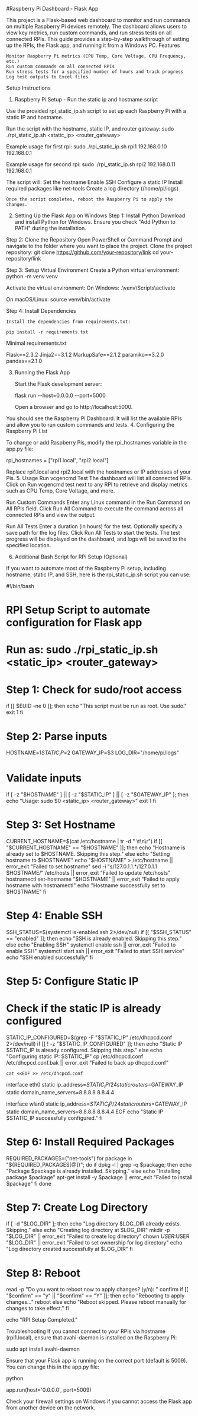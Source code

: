 #Raspberry Pi Dashboard - Flask App

This project is a Flask-based web dashboard to monitor and run commands on multiple Raspberry Pi devices remotely. The dashboard allows users to view key metrics, run custom commands, and run stress tests on all connected RPIs. This guide provides a step-by-step walkthrough of setting up the RPIs, the Flask app, and running it from a Windows PC.
Features

    Monitor Raspberry Pi metrics (CPU Temp, Core Voltage, CPU Frequency, etc.)
    Run custom commands on all connected RPIs
    Run stress tests for a specified number of hours and track progress
    Log test outputs to Excel files

Setup Instructions
1. Raspberry Pi Setup - Run the static ip and hostname script

Use the provided rpi_static_ip.sh script to set up each Raspberry Pi with a static IP and hostname.

Run the script with the hostname, static IP, and router gateway:
    sudo ./rpi_static_ip.sh <hostname> <static_ip> <router_gateway>

Example usage for first rpi:
    sudo ./rpi_static_ip.sh rpi1 192.168.0.10 192.168.0.1

Example usage for second rpi:
    sudo ./rpi_static_ip.sh rpi2 192.168.0.11 192.168.0.1

The script will:
    Set the hostname
    Enable SSH
    Configure a static IP
    Install required packages like net-tools
    Create a log directory (/home/pi/logs)

    Once the script completes, reboot the Raspberry Pi to apply the changes.

2. Setting Up the Flask App on Windows
Step 1: Install Python
    Download and install Python for Windows.
    Ensure you check "Add Python to PATH" during the installation.

Step 2: Clone the Repository
    Open PowerShell or Command Prompt and navigate to the folder where you want to place the project.
    Clone the project repository:
        git clone <https://github.com/your-repository/link>
        cd your-repository/link

Step 3: Setup Virtual Environment
    Create a Python virtual environment:
        python -m venv venv

Activate the virtual environment:
    On Windows:
        .\venv\Scripts\activate

On macOS/Linux:
        source venv/bin/activate

Step 4: Install Dependencies

    Install the dependencies from requirements.txt:

    pip install -r requirements.txt

Minimal requirements.txt

Flask==2.3.2
Jinja2==3.1.2
MarkupSafe==2.1.2
paramiko==3.2.0
pandas==2.1.0

3. Running the Flask App

    Start the Flask development server:

    flask run --host=0.0.0.0 --port=5000

    Open a browser and go to http://localhost:5000.

You should see the Raspberry Pi Dashboard. It will list the available RPIs and allow you to run custom commands and tests.
4. Configuring the Raspberry Pi List

To change or add Raspberry Pis, modify the rpi_hostnames variable in the app.py file:

rpi_hostnames = ["rpi1.local", "rpi2.local"]

Replace rpi1.local and rpi2.local with the hostnames or IP addresses of your Pis.
5. Usage
Run vcgencmd Test
    The dashboard will list all connected RPIs.
    Click on Run vcgencmd test next to any RPI to retrieve and display metrics such as CPU Temp, Core Voltage, and more.

Run Custom Commands
    Enter any Linux command in the Run Command on All RPIs field.
    Click Run All Command to execute the command across all connected RPIs and view the output.

Run All Tests
    Enter a duration (in hours) for the test.
    Optionally specify a save path for the log files.
    Click Run All Tests to start the tests. The test progress will be displayed on the dashboard, and logs will be saved to the specified location.

6. Additional Bash Script for RPi Setup (Optional)

If you want to automate most of the Raspberry Pi setup, including hostname, static IP, and SSH, here is the rpi_static_ip.sh script you can use:

#!/bin/bash

# RPI Setup Script to automate configuration for Flask app
# Run as: sudo ./rpi_static_ip.sh <hostname> <static_ip> <router_gateway>

# Step 1: Check for sudo/root access
if [[ $EUID -ne 0 ]]; then
    echo "This script must be run as root. Use sudo."
    exit 1
fi

# Step 2: Parse inputs
HOSTNAME=$1
STATIC_IP=$2
GATEWAY_IP=$3
LOG_DIR="/home/pi/logs"

# Validate inputs
if [ -z "$HOSTNAME" ] || [ -z "$STATIC_IP" ] || [ -z "$GATEWAY_IP" ]; then
    echo "Usage: sudo $0 <hostname> <static_ip> <router_gateway>"
    exit 1
fi

# Step 3: Set Hostname
CURRENT_HOSTNAME=$(cat /etc/hostname | tr -d " \t\n\r")
if [[ "$CURRENT_HOSTNAME" == "$HOSTNAME" ]]; then
    echo "Hostname is already set to $HOSTNAME. Skipping this step."
else
    echo "Setting hostname to $HOSTNAME"
    echo "$HOSTNAME" > /etc/hostname || error_exit "Failed to set hostname"
    sed -i "s/127.0.1.1.*/127.0.1.1 $HOSTNAME/" /etc/hosts || error_exit "Failed to update /etc/hosts"
    hostnamectl set-hostname "$HOSTNAME" || error_exit "Failed to apply hostname with hostnamectl"
    echo "Hostname successfully set to $HOSTNAME"
fi

# Step 4: Enable SSH
SSH_STATUS=$(systemctl is-enabled ssh 2>/dev/null)
if [[ "$SSH_STATUS" == "enabled" ]]; then
    echo "SSH is already enabled. Skipping this step."
else
    echo "Enabling SSH"
    systemctl enable ssh || error_exit "Failed to enable SSH"
    systemctl start ssh || error_exit "Failed to start SSH service"
    echo "SSH enabled successfully"
fi

# Step 5: Configure Static IP
# Check if the static IP is already configured
STATIC_IP_CONFIGURED=$(grep -F "$STATIC_IP" /etc/dhcpcd.conf 2>/dev/null)
if [[ ! -z "$STATIC_IP_CONFIGURED" ]]; then
    echo "Static IP $STATIC_IP is already configured. Skipping this step."
else
    echo "Configuring static IP: $STATIC_IP"
    cp /etc/dhcpcd.conf /etc/dhcpcd.conf.bak || error_exit "Failed to back up dhcpcd.conf"
    
    cat <<EOF >> /etc/dhcpcd.conf
interface eth0
static ip_address=$STATIC_IP/24
static routers=$GATEWAY_IP
static domain_name_servers=8.8.8.8 8.8.4.4

interface wlan0
static ip_address=$STATIC_IP/24
static routers=$GATEWAY_IP
static domain_name_servers=8.8.8.8 8.8.4.4
EOF
    echo "Static IP $STATIC_IP successfully configured."
fi

# Step 6: Install Required Packages
REQUIRED_PACKAGES=("net-tools")
for package in "${REQUIRED_PACKAGES[@]}"; do
    if dpkg -l | grep -q $package; then
        echo "Package $package is already installed. Skipping."
    else
        echo "Installing package $package"
        apt-get install -y $package || error_exit "Failed to install $package"
    fi
done

# Step 7: Create Log Directory
if [ -d "$LOG_DIR" ]; then
    echo "Log directory $LOG_DIR already exists. Skipping."
else
    echo "Creating log directory at $LOG_DIR"
    mkdir -p "$LOG_DIR" || error_exit "Failed to create log directory"
    chown $USER:$USER "$LOG_DIR" || error_exit "Failed to set ownership for log directory"
    echo "Log directory created successfully at $LOG_DIR"
fi

# Step 8: Reboot
read -p "Do you want to reboot now to apply changes? (y/n): " confirm
if [[ "$confirm" == "y" || "$confirm" == "Y" ]]; then
    echo "Rebooting to apply changes..."
    reboot
else
    echo "Reboot skipped. Please reboot manually for changes to take effect."
fi

echo "RPI Setup Completed."

Troubleshooting
    If you cannot connect to your RPIs via hostname (rpi1.local), ensure that avahi-daemon is installed on the Raspberry Pi:

sudo apt install avahi-daemon

Ensure that your Flask app is running on the correct port (default is 5009). You can change this in the app.py file:

python

app.run(host='0.0.0.0', port=5009)

Check your firewall settings on Windows if you cannot access the Flask app from another device on the network.
